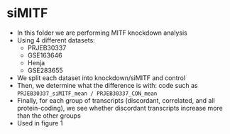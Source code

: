 # siMITF

* In this folder we are performing MITF knockdown analysis
* Using 4 different datasets:
  * PRJEB30337
  * GSE163646
  * Henja
  * GSE283655
* We split each dataset into knockdown/siMITF and control
* Then, we determine what the difference is with: code such as `PRJEB30337_siMITF_mean / PRJEB30337_CON_mean`
* Finally, for each group of transcripts (discordant, correlated, and all protein-coding), we see whether discordant transcripts increase more than the other groups
* Used in figure 1

